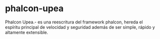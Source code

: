 # phalcon-upea
Phalcon Upea.- es una reescritura del framework phalcon, hereda el espíritu principal de velocidad y seguridad además de ser simple, rápido y altamente extensible.
